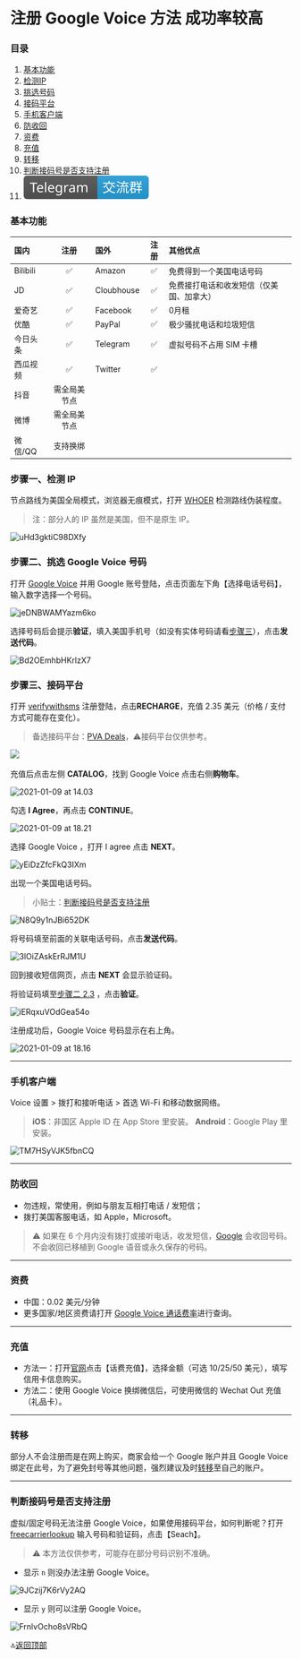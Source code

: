 # 注册 Google Voice 方法 成功率较高

### 目录

1. [基本功能](#基本功能)
2. [检测IP](#步骤一检测-ip)
3. [挑选号码](#步骤二挑选-google-voice-号码)
4. [接码平台](#步骤三接码平台)
5. [手机客户端](#手机客户端)
6. [防收回](#防收回)
7. [资费](#资费)
8. [充值](#充值)
9. [转移](#转移)
10. [判断接码号是否支持注册](#判断接码号是否支持注册)
11. [![](https://raw.githubusercontent.com/liuour/SVG/aee8b7c77bb0aff2171f5c4b11caba849fc90768/Telegram.svg)](https://t.me/googlequn)

### 基本功能

| 国内     |     注册     | 国外       | 注册 | 其他优点                                 |
| :------- | :----------: | :--------- | :--: | :--------------------------------------- |
| Bilibili |      ✅       | Amazon     |  ✅   | 免费得到一个美国电话号码                 |
| JD       |      ✅       | Cloubhouse |  ✅   | 免费接打电话和收发短信（仅美国、加拿大） |
| 爱奇艺   |      ✅       | Facebook   |  ✅   | 0月租                                    |
| 优酷     |      ✅       | PayPal     |  ✅   | 极少骚扰电话和垃圾短信                   |
| 今日头条 |      ✅       | Telegram   |  ✅   | 虚拟号码不占用 SIM 卡槽                  |
| 西瓜视频 |      ✅       | Twitter    |  ✅   |                                          |
| 抖音     | 需全局美节点 |            |      |                                          |
| 微博     | 需全局美节点 |            |      |                                          |
| 微信/QQ  |   支持换绑   |            |      |                                          |

### 步骤一、检测 IP

节点路线为美国全局模式，浏览器无痕模式，打开  [WHOER](https://whoer.net)  检测路线伪装程度。

> 注：部分人的 IP 虽然是美国，但不是原生 IP。

![uHd3gktiC98DXfy](https://i.loli.net/2021/03/02/uHd3gktiC98DXfy.png)


### 步骤二、挑选 Google Voice 号码

打开 [Google Voice](https://voice.google.com/) 并用 Google 账号登陆，点击页面左下角【选择电话号码】，输入数字选择一个号码。

![jeDNBWAMYazm6ko](https://i.loli.net/2021/03/02/jeDNBWAMYazm6ko.png)

选择号码后会提示**验证**，填入美国手机号（如没有实体号码请看[步骤三](#步骤三接码平台)），点击**发送代码**。

![Bd2OEmhbHKrlzX7](https://i.loli.net/2021/03/02/Bd2OEmhbHKrlzX7.png)

### 步骤三、接码平台

打开 [verifywithsms](https://verifywithsms.com/) 注册登陆，点击**RECHARGE**，充值 2.35 美元（价格 / 支付方式可能存在变化）。

> 备选接码平台：[PVA Deals](https://pvadeals.com/product/non-voip/)，⚠️接码平台仅供参考。
>

![](https://tvax3.sinaimg.cn/large/008aobiRgy1gmhemij4vfj31vy148448.jpg)

充值后点击左侧 **CATALOG**，找到 Google Voice 点击右侧**购物车**。

![2021-01-09 at 14.03](https://tva1.sinaimg.cn/large/008aobiRgy1gmheq8e6dxj31vy148wk1.jpg)

勾选 **I Agree**，再点击 **CONTINUE**。

![2021-01-09 at 18.21](https://tvax3.sinaimg.cn/large/008aobiRgy1gmhm6y9jxuj31qi124agg.jpg)

选择 Google Voice ，打开 I agree 点击 **NEXT**。

![yEiDzZfcFkQ3IXm](https://i.loli.net/2021/03/02/yEiDzZfcFkQ3IXm.png)

出现一个美国电话号码。

> 小贴士：[判断接码号是否支持注册](#判断接码号是否支持注册)

![N8Q9y1nJBi652DK](https://i.loli.net/2021/03/02/N8Q9y1nJBi652DK.png)

将号码填至前面的关联电话号码，点击**发送代码**。

![3lOiZAskErRJM1U](https://i.loli.net/2021/03/02/3lOiZAskErRJM1U.png)

回到接收短信网页，点击 **NEXT** 会显示验证码。

将验证码填至[步骤二 2.3](#步骤二挑选-google-voice-号码) ，点击**验证**。

![iERqxuVOdGea54o](https://i.loli.net/2021/03/02/iERqxuVOdGea54o.png)

注册成功后，Google Voice 号码显示在右上角。

![2021-01-09 at 18.16](https://tva4.sinaimg.cn/large/008aobiRgy1gmhm3prql2j31qi124wlf.jpg)

---

### 手机客户端

Voice 设置 > 拨打和接听电话 > 首选 Wi-Fi 和移动数据网络。

>**iOS**：非国区 Apple ID 在 App Store 里安装。
>**Android**：Google Play 里安装。

![TM7HSyVJK5fbnCQ](https://i.loli.net/2021/03/02/TM7HSyVJK5fbnCQ.png)

---

### 防收回

* 勿违规，常使用，例如与朋友互相打电话 / 发短信；
* 拨打美国客服电话，如 Apple，Microsoft。

>⚠️ 如果在 6 个月内没有拨打或接听电话，收发短信，[Google](https://support.google.com/voice/answer/9230450?hl=en&ref_topic=9273222) 会收回号码。不会收回已移植到 Google 语音或永久保存的号码。

---

### 资费

* 中国：0.02 美元/分钟
* 更多国家/地区资费请打开 [Google Voice 通话费率](https://voice.google.com/u/0/rates?pli=1)进行查询。

---

### 充值

* 方法一：打开[官网](https://voice.google.com/u/3/billing)点击【话费充值】，选择金额（可选 10/25/50 美元），填写信用卡信息购买。
* 方法二：使用 Google Voice 换绑微信后，可使用微信的 Wechat Out 充值（礼品卡）。

---

### 转移

部分人不会注册而是在网上购买，商家会给一个 Google 账户并且 Google Voice 绑定在此号，为了避免封号等其他问题，强烈建议及时[转移](https://github.com/masonme/googlevoice-transfer)至自己的账户。

---

### 判断接码号是否支持注册

虚拟/固定号码无法注册 Google Voice，如果使用接码平台，如何判断呢？打开 [freecarrierlookup](https://freecarrierlookup.com/) 输入号码和验证码，点击【Seach】。

> ⚠️ 本方法仅供参考，可能存在部分号码识别不准确。

* 显示 `n` 则没办法注册 Google Voice。

![9JCzij7K6rVy2AQ](https://i.loli.net/2021/02/26/9JCzij7K6rVy2AQ.png)

* 显示 `y` 则可以注册 Google Voice。

![FrnlvOcho8sVRbQ](https://i.loli.net/2021/02/26/FrnlvOcho8sVRbQ.png)

🔝[返回顶部](#目录)

